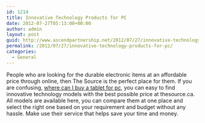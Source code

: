 ```yaml
---
id: 1214
title: Innovative Technology Products for PC
date: 2012-07-27T05:13:00+00:00
author: admin
layout: post
guid: http://www.ascendpartnership.net/2012/07/27/innovative-technology-products-for-pc/
permalink: /2012/07/27/innovative-technology-products-for-pc/
categories:
  - General
---
```

People who are looking for the durable electronic items at an affordable price through online, then The Source is the perfect place for them. If you are confusing, [where can I buy a tablet for pc](http://www.thesource.ca/estore/product.aspx?language=en-CA&catalog=Online&category=Tablet-PC&product=1716102), you can easy to find innovative technology models with the best possible price at thesource.ca. All models are available here, you can compare them at one place and select the right one based on your requirement and budget without any hassle. Make use their service that helps save your time and money.